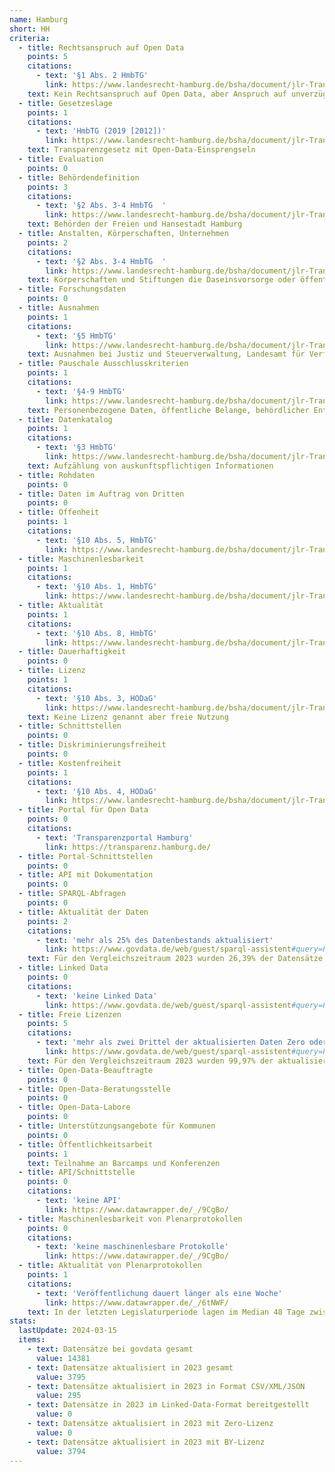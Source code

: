 ```yaml
---
name: Hamburg
short: HH
criteria:
  - title: Rechtsanspruch auf Open Data
    points: 5
    citations:
      - text: '§1 Abs. 2 HmbTG'
        link: https://www.landesrecht-hamburg.de/bsha/document/jlr-TranspGHAV2P1
    text: Kein Rechtsanspruch auf Open Data, aber Anspruch auf unverzüglichen Zugang zu allen amtlichen Informationen der auskunftspflichtigen Stellen.
  - title: Gesetzeslage
    points: 1
    citations:
      - text: 'HmbTG (2019 [2012])'
        link: https://www.landesrecht-hamburg.de/bsha/document/jlr-TranspGHAV2P3/part/X
    text: Transparenzgesetz mit Open-Data-Einsprengseln
  - title: Evaluation
    points: 0
  - title: Behördendefinition
    points: 3
    citations:
      - text: '§2 Abs. 3-4 HmbTG  '
        link: https://www.landesrecht-hamburg.de/bsha/document/jlr-TranspGHAV2P2
    text: Behörden der Freien und Hansestadt Hamburg
  - title: Anstalten, Körperschaften, Unternehmen
    points: 2
    citations:
      - text: '§2 Abs. 3-4 HmbTG  '
        link: https://www.landesrecht-hamburg.de/bsha/document/jlr-TranspGHAV2P2
    text: Körperschaften und Stiftungen die Daseinsvorsorge oder öffentliche Dienstleistungen anbieten, Unternehmen unter Kontrolle der Freien und Hansestadt Hamburg
  - title: Forschungsdaten
    points: 0
  - title: Ausnahmen
    points: 1
    citations:
      - text: '§5 HmbTG'
        link: https://www.landesrecht-hamburg.de/bsha/document/jlr-TranspGHAV2P5
    text: Ausnahmen bei Justiz und Steuerverwaltung, Landesamt für Verfassungsschutz, Rechnungshof, Rundfunkanstalten, Kassenärztliche Vereinigung, Hamburger Förder- und Investitionsbank
  - title: Pauschale Ausschlusskriterien
    points: 1
    citations:
      - text: '§4-9 HmbTG'
        link: https://www.landesrecht-hamburg.de/bsha/document/jlr-TranspGHApG1/part/X
    text: Personenbezogene Daten, öffentliche Belange, behördlicher Entscheidungsprozess, Gemeinwohl, Schutz geistigen Eigentums, Betriebs- und Geschäftsgeheimnisse, bestimmte Verträge
  - title: Datenkatalog
    points: 1
    citations:
      - text: '§3 HmbTG'
        link: https://www.landesrecht-hamburg.de/bsha/document/jlr-TranspGHAV2P3
    text: Aufzählung von auskunftspflichtigen Informationen
  - title: Rohdaten
    points: 0
  - title: Daten im Auftrag von Dritten
    points: 0
  - title: Offenheit
    points: 1
    citations:
      - text: '§10 Abs. 5, HmbTG'
        link: https://www.landesrecht-hamburg.de/bsha/document/jlr-TranspGHAV2P10
  - title: Maschinenlesbarkeit
    points: 1
    citations:
      - text: '§10 Abs. 1, HmbTG'
        link: https://www.landesrecht-hamburg.de/bsha/document/jlr-TranspGHAV2P10
  - title: Aktualität
    points: 1
    citations:
      - text: '§10 Abs. 8, HmbTG'
        link: https://www.landesrecht-hamburg.de/bsha/document/jlr-TranspGHAV2P10
  - title: Dauerhaftigkeit
    points: 0
  - title: Lizenz
    points: 1
    citations:
      - text: '§10 Abs. 3, HODaG'
        link: https://www.landesrecht-hamburg.de/bsha/document/jlr-TranspGHAV2P10
    text: Keine Lizenz genannt aber freie Nutzung
  - title: Schnittstellen
    points: 0
  - title: Diskriminierungsfreiheit
    points: 0
  - title: Kostenfreiheit
    points: 1
    citations:
      - text: '§10 Abs. 4, HODaG'
        link: https://www.landesrecht-hamburg.de/bsha/document/jlr-TranspGHAV2P10
  - title: Portal für Open Data
    points: 0
    citations:
      - text: 'Transparenzportal Hamburg'
        link: https://transparenz.hamburg.de/
  - title: Portal-Schnittstellen
    points: 0
  - title: API mit Dokumentation
    points: 0
  - title: SPARQL-Abfragen
    points: 0
  - title: Aktualität der Daten
    points: 2
    citations:
      - text: 'mehr als 25% des Datenbestands aktualisiert'
        link: https://www.govdata.de/web/guest/sparql-assistent#query=PREFIX%20rdf%3A%20%3Chttp%3A%2F%2Fwww.w3.org%2F1999%2F02%2F22-rdf-syntax-ns%23%3E%0APREFIX%20rdfs%3A%20%3Chttp%3A%2F%2Fwww.w3.org%2F2000%2F01%2Frdf-schema%23%3E%0APREFIX%20dct%3A%20%3Chttp%3A%2F%2Fpurl.org%2Fdc%2Fterms%2F%3E%0APREFIX%20dcat%3A%20%3Chttp%3A%2F%2Fwww.w3.org%2Fns%2Fdcat%23%3E%0APREFIX%20contributor%3A%20%3Chttp%3A%2F%2Fdcat-ap.de%2Fdef%2Fcontributors%2F%3E%0A%0A%20SELECT%20%0A%20%20(COUNT(DISTINCT%20%3Fdataset)%20AS%20%3Ftotal_datasets)%0A%0A%20%20WHERE%20%7B%0A%20%20%20%20%3Fdataset%20a%20dcat%3ADataset%20.%0A%20%20%20%20%3Fdataset%20%3FcontributorIDpredicate%20contributor%3AtransparenzportalHamburg%20.%0A%20%20%20%20%3Fdataset%20dct%3Amodified%20%3Fmodified%20.%0A%20%20%20%20FILTER(YEAR(%3Fmodified)%20%3D%202023)%20.%0A%0A%20%7D&endpoint=https%3A%2F%2Fwww.govdata.de%2Fsparql&requestMethod=GET&tabTitle=Query&headers=%7B%7D&contentTypeConstruct=text%2Fturtle%2C*%2F*%3Bq%3D0.9&contentTypeSelect=application%2Fsparql-results%2Bjson%2C*%2F*%3Bq%3D0.9&outputFormat=table
    text: Für den Vergleichszeitraum 2023 wurden 26,39% der Datensätze auf das Gesamtdatenvorkommen bezogen neu erstellt oder aktualisiert
  - title: Linked Data
    points: 0
    citations:
      - text: 'keine Linked Data'
        link: https://www.govdata.de/web/guest/sparql-assistent#query=PREFIX%20rdf%3A%20%3Chttp%3A%2F%2Fwww.w3.org%2F1999%2F02%2F22-rdf-syntax-ns%23%3E%0APREFIX%20rdfs%3A%20%3Chttp%3A%2F%2Fwww.w3.org%2F2000%2F01%2Frdf-schema%23%3E%0APREFIX%20dct%3A%20%3Chttp%3A%2F%2Fpurl.org%2Fdc%2Fterms%2F%3E%0APREFIX%20dcat%3A%20%3Chttp%3A%2F%2Fwww.w3.org%2Fns%2Fdcat%23%3E%0APREFIX%20contributor%3A%20%3Chttp%3A%2F%2Fdcat-ap.de%2Fdef%2Fcontributors%2F%3E%0A%0A%20SELECT%20%0A%20%20(COUNT(DISTINCT%20%3Fdataset)%20AS%20%3Ftotal_datasets)%0A%20%20(COUNT(DISTINCT%20%3FdatasetWithLD)%20AS%20%3FdatasetsWithLD)%0A%0A%0A%20%20WHERE%20%7B%0A%20%20%20%20%3Fdataset%20a%20dcat%3ADataset%20.%0A%20%20%20%20%3Fdataset%20%3FcontributorIDpredicate%20contributor%3AtransparenzportalHamburg%20.%0A%20%20%20%20%3Fdataset%20dct%3Amodified%20%3Fmodified%20.%0A%20%20%20%20FILTER(YEAR(%3Fmodified)%20%3D%202023)%20.%0A%0A%20%20%20OPTIONAL%20%7B%0A%20%20%20%20%20%20%3Fdataset%20dcat%3Adistribution%20%3Fdistribution1%20.%0A%20%20%20%20%20%20%3Fdistribution1%20dct%3Aformat%20%3Fformat%20.%0A%20%20%20%20FILTER((CONTAINS(LCASE(STR(%3Fformat))%2C%20%22rdf%22))%20%7C%7C%20(CONTAINS(LCASE(STR(%3Fformat))%2C%20%22turtle%22))%20%7C%7C%20(CONTAINS(LCASE(STR(%3Fformat))%2C%20%22n3%22)%7C%7C%20(CONTAINS(LCASE(STR(%3Fformat))%2C%20%22jsonld%22))))%0A%20%20%20%20%20%20BIND(%3Fdataset%20AS%20%3FdatasetWithLD)%0A%20%20%20%20%7D%0A%20%7D&endpoint=https%3A%2F%2Fwww.govdata.de%2Fsparql&requestMethod=GET&tabTitle=Query&headers=%7B%7D&contentTypeConstruct=text%2Fturtle%2C*%2F*%3Bq%3D0.9&contentTypeSelect=application%2Fsparql-results%2Bjson%2C*%2F*%3Bq%3D0.9&outputFormat=table
  - title: Freie Lizenzen
    points: 5
    citations:
      - text: 'mehr als zwei Drittel der aktualisierten Daten Zero oder BY-lizensiert'
        link: https://www.govdata.de/web/guest/sparql-assistent#query=PREFIX%20rdf%3A%20%3Chttp%3A%2F%2Fwww.w3.org%2F1999%2F02%2F22-rdf-syntax-ns%23%3E%0APREFIX%20rdfs%3A%20%3Chttp%3A%2F%2Fwww.w3.org%2F2000%2F01%2Frdf-schema%23%3E%0APREFIX%20dct%3A%20%3Chttp%3A%2F%2Fpurl.org%2Fdc%2Fterms%2F%3E%0APREFIX%20dcat%3A%20%3Chttp%3A%2F%2Fwww.w3.org%2Fns%2Fdcat%23%3E%0APREFIX%20contributor%3A%20%3Chttp%3A%2F%2Fdcat-ap.de%2Fdef%2Fcontributors%2F%3E%0A%0A%20SELECT%20%0A%20%20(COUNT(DISTINCT%20%3Fdataset)%20AS%20%3Ftotal_datasets)%0A%20%20(COUNT(DISTINCT%20%3FdatasetWithZeroLicense)%20AS%20%3FdatasetsWithZeroLicense)%0A%20%20(COUNT(DISTINCT%20%3FdatasetWithByLicense)%20AS%20%3FdatasetsWithByLicense)%0A%20%20WHERE%20%7B%0A%20%20%20%20%3Fdataset%20a%20dcat%3ADataset%20.%0A%20%20%20%20%3Fdataset%20%3FcontributorIDpredicate%20contributor%3AtransparenzportalHamburg%20.%0A%20%20%20%20%3Fdataset%20dct%3Amodified%20%3Fmodified%20.%0A%20%20%20%20FILTER(YEAR(%3Fmodified)%20%3D%202023)%20.%0A%0A%20%20%20%20OPTIONAL%20%7B%0A%20%20%20%20%20%20%3Fdataset%20dcat%3Adistribution%20%3Fdistribution2%20.%0A%20%20%20%20%20%20%3Fdistribution2%20dct%3Alicense%20%3Flicense%20.%0A%20%20%20%20%20%20FILTER(CONTAINS(LCASE(STR(%3Flicense))%2C%20%22zero%22))%0A%20%20%20%20%20%20BIND(%3Fdataset%20AS%20%3FdatasetWithZeroLicense)%0A%20%20%20%20%7D%0A%20%20OPTIONAL%20%7B%0A%20%20%20%20%20%20%3Fdataset%20dcat%3Adistribution%20%3Fdistribution2%20.%0A%20%20%20%20%20%20%3Fdistribution2%20dct%3Alicense%20%3Flicense%20.%0A%20%20%20%20%20%20FILTER(CONTAINS(LCASE(STR(%3Flicense))%2C%20%22by%22))%0A%20%20%20%20%20%20BIND(%3Fdataset%20AS%20%3FdatasetWithByLicense)%0A%20%20%20%20%7D%0A%20%7D&endpoint=https%3A%2F%2Fwww.govdata.de%2Fsparql&requestMethod=GET&tabTitle=Query&headers=%7B%7D&contentTypeConstruct=text%2Fturtle%2C*%2F*%3Bq%3D0.9&contentTypeSelect=application%2Fsparql-results%2Bjson%2C*%2F*%3Bq%3D0.9&outputFormat=table
    text: Für den Vergleichszeitraum 2023 wurden 99,97% der aktualisierten oder neuen Datensätze mit Zero oder BY-Lizenz versehen
  - title: Open-Data-Beauftragte
    points: 0
  - title: Open-Data-Beratungsstelle
    points: 0
  - title: Open-Data-Labore
    points: 0
  - title: Unterstützungsangebote für Kommunen
    points: 0
  - title: Öffentlichkeitsarbeit
    points: 1
    text: Teilnahme an Barcamps und Konferenzen
  - title: API/Schnittstelle
    points: 0
    citations:
      - text: 'keine API'
        link: https://www.datawrapper.de/_/9CgBo/
  - title: Maschinenlesbarkeit von Plenarprotokollen
    points: 0
    citations:
      - text: 'keine maschinenlesbare Protokolle'
        link: https://www.datawrapper.de/_/9CgBo/
  - title: Aktualität von Plenarprotokollen
    points: 1
    citations:
      - text: 'Veröffentlichung dauert länger als eine Woche'
        link: https://www.datawrapper.de/_/6tNWF/
    text: In der letzten Legislaturperiode lagen im Median 48 Tage zwischen Sitzung und Veröffentlichung
stats:
  lastUpdate: 2024-03-15
  items:
    - text: Datensätze bei govdata gesamt
      value: 14381
    - text: Datensätze aktualisiert in 2023 gesamt
      value: 3795
    - text: Datensätze aktualisiert in 2023 in Format CSV/XML/JSON
      value: 295
    - text: Datensätze in 2023 im Linked-Data-Format bereitgestellt
      value: 0
    - text: Datensätze aktualisiert in 2023 mit Zero-Lizenz
      value: 0
    - text: Datensätze aktualisiert in 2023 mit BY-Lizenz
      value: 3794
---
```

